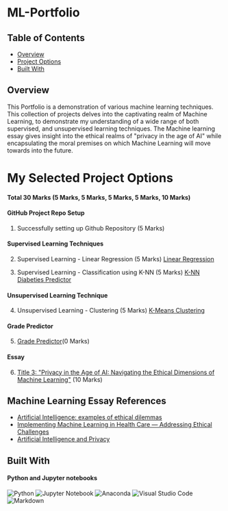 # ML-Portfolio

## Table of Contents

- [Overview](#overview)
- [Project Options](#my-selected-project-options)
- [Built With](#built-with)


## Overview

This Portfolio is a demonstration of various machine learning techniques. This collection of projects delves into the captivating realm of Machine Learning, to demonstrate my understanding of a wide range of both supervised, and unsupervised learning techniques. The Machine learning essay gives insight into the ethical realms of "privacy in the age of AI" while encapsulating the moral premises on which Machine Learning will move towards into the future.

# My Selected Project Options 
#### Total 30 Marks (5 Marks, 5 Marks, 5 Marks, 5 Marks, 10 Marks)

#### GitHub Project Repo Setup 
1. Successfully setting up Github Repository (5 Marks)

#### Supervised Learning Techniques
2. Supervised Learning - Linear Regression (5 Marks)
[Linear Regression](LinearRegression)

3. Supervised Learning - Classification using K-NN (5 Marks)
[K-NN Diabeties Predictor](KNN_DiabetiesPrediction)

#### Unsupervised Learning Technique
4. Unsupervised Learning - Clustering  (5 Marks)
[K-Means Clustering](KMeans)

#### Grade Predictor
5. [Grade Predictor](GradePredictor)(0 Marks)



#### Essay
6. [Title 3: "Privacy in the Age of AI: Navigating the Ethical Dimensions of Machine 
Learning"](https://docs.google.com/document/d/1J7hhSJ1OWBq9a2J8f0o5pkzWT499kwpbYtpIyxPPnxs/edit?usp=sharing) (10 Marks)

## Machine Learning Essay References

- [Artificial Intelligence: examples of ethical dilemmas](https://www.unesco.org/en/artificial-intelligence/recommendation-ethics/cases#:~:text=But%20there%20are%20many%20ethical,and%20privacy%20of%20court%20users)
- [Implementing Machine Learning in Health Care — Addressing Ethical Challenges](https://www.ncbi.nlm.nih.gov/pmc/articles/PMC5962261/)
- [Artificial Intelligence and Privacy](https://ovic.vic.gov.au/privacy/resources-for-organisations/artificial-intelligence-and-privacy-issues-and-challenges/)


## Built With

#### Python and Jupyter notebooks

![Python](https://img.shields.io/badge/python-3670A0?style=for-the-badge&logo=python&logoColor=ffdd54)
![Jupyter Notebook](https://img.shields.io/badge/jupyter-%23FA0F00.svg?style=for-the-badge&logo=jupyter&logoColor=white)
![Anaconda](https://img.shields.io/badge/Anaconda-%2344A833.svg?style=for-the-badge&logo=anaconda&logoColor=white)
![Visual Studio Code](https://img.shields.io/badge/Visual%20Studio%20Code-0078d7.svg?style=for-the-badge&logo=visual-studio-code&logoColor=white)
![Markdown](https://img.shields.io/badge/markdown-%23000000.svg?style=for-the-badge&logo=markdown&logoColor=white)


